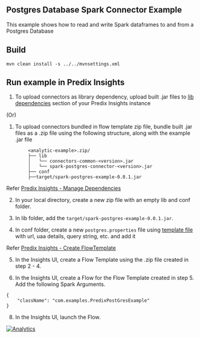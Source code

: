 ## Postgres Database Spark Connector Example

This example shows how to read and write Spark dataframes to and from a Postgres Database

## Build

`mvn clean install -s ../../mvnsettings.xml`

## Run example in Predix Insights

1. To upload connectors as library dependency, upload built .jar files to [lib dependencies](https://docsstaging.predix.io/en-US/content/service/data_management/Andromeda/manage-dependencies#task_d912544c-d26e-471a-a0dc-78309c42b1fe) section of your Predix Insights instance

(Or)

1. To upload connectors bundled in flow template zip file, bundle built .jar files as a .zip file using the following structure, along with the example .jar file

```
        <analytic-example>.zip/
        ├── lib
        │   └── connectors-common-<version>.jar
        │   └── spark-postgres-connector-<version>.jar
        ├── conf
        ├──target/spark-postgres-example-0.0.1.jar
```

Refer [Predix Insights - Manage Dependencies](https://docsstaging.predix.io/en-US/content/service/data_management/Andromeda/manage-dependencies#task_d912544c-d26e-471a-a0dc-78309c42b1fe)

2. In your local directory, create a new zip file with an empty lib and conf folder.

3. In lib folder, add the `target/spark-postgres-example-0.0.1.jar`.

4. In conf folder, create a new `postgres.properties` file using [template file](./conf/postgres.properties.template) with url, uaa details, query string, etc. and add it

Refer [Predix Insights - Create FlowTemplate](https://docsstaging.predix.io/en-US/content/service/data_management/Andromeda/configure-flow-template#concept_03b3089b-2c0a-41f2-856d-4cd457a95896)

5. In the Insights UI, create a Flow Template using the .zip file created in step 2 - 4.

6. In the Insights UI, create a Flow for the Flow Template created in step 5. Add the following Spark Arguments.

```
{
    "className": "com.examples.PredixPostGresExample"
}
```

8. In the Insights UI, launch the Flow.

[![Analytics](https://ga-beacon.appspot.com/UA-82773213-1/predix-insights-examples/readme?pixel)](https://github.com/PredixDev)
